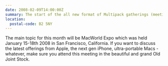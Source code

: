 ```yaml
---
date: 2008-02-09T14:00:00Z
summary: The start of the all new format of Multipack gatherings (meetings sound so formal). With a firm pattern to the date of meetings (second Saturday of the month), we will also be introducing a topic for each event. 
location:
  postal-code: B2 5NY
---
```

The main topic for this month will be MacWorld Expo which was held January 15-18th 2008 in San Francisco, California. If you want to discuss the latest offerings from Apple, the next gen iPhone, ultra-portable Macs - whatever, make sure you attend this meeting in the beautiful and grand Old Joint Stock.

